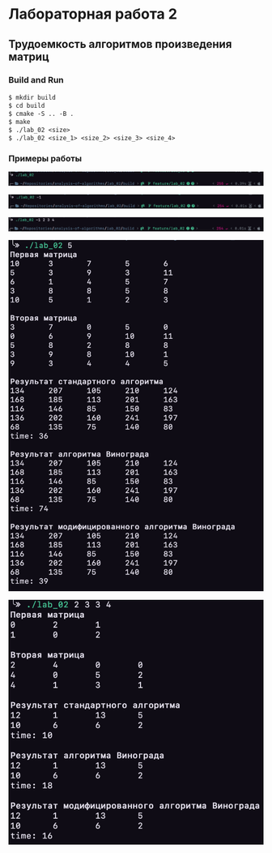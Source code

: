 # Лабораторная работа 2

## Трудоемкость алгоритмов произведения матриц

### Build and Run

```
$ mkdir build
$ cd build
$ cmake -S .. -B .
$ make
$ ./lab_02 <size>
$ ./lab_02 <size_1> <size_2> <size_3> <size_4>
```

### Примеры работы

![Пример1](../report/img/zero_arg.png)

![Пример2](../report/img/less_arg.png)

![Пример3](../report/img/less_four_arg.png)

![Пример4](../report/img/one_arg.png)

![Пример5](../report/img/four_arg.png)
